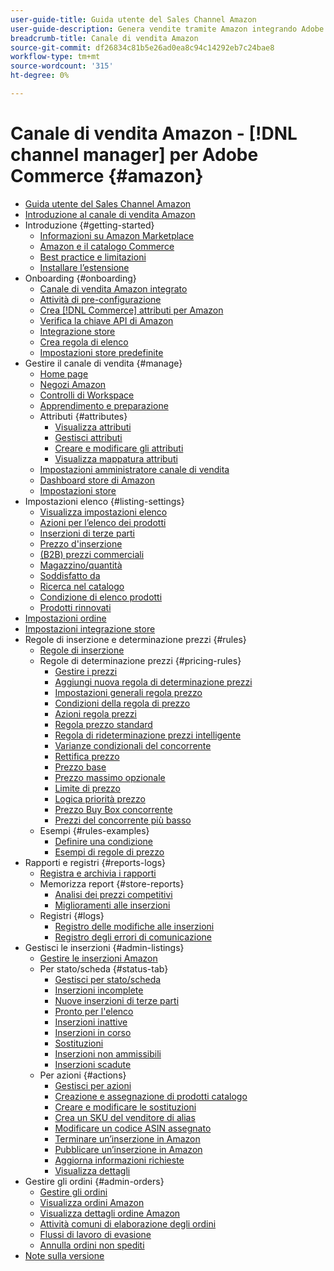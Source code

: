 ```yaml
---
user-guide-title: Guida utente del Sales Channel Amazon
user-guide-description: Genera vendite tramite Amazon integrando Adobe Commerce o Magenti Open Source con il tuo [!DNL Amazon Seller Central] account.
breadcrumb-title: Canale di vendita Amazon
source-git-commit: df26834c81b5e26ad0ea8c94c14292eb7c24bae8
workflow-type: tm+mt
source-wordcount: '315'
ht-degree: 0%

---
```



# Canale di vendita Amazon - [!DNL channel manager] per Adobe Commerce {#amazon}

- [Guida utente del Sales Channel Amazon](guide-overview.md)
- [Introduzione al canale di vendita Amazon](overview.md)
- Introduzione {#getting-started}
   - [Informazioni su Amazon Marketplace](about-amazon-marketplace.md)
   - [Amazon e il catalogo Commerce](about-listings-and-catalog.md)
   - [Best practice e limitazioni](amazon-best-practices.md)
   - [Installare l’estensione](install.md)
- Onboarding {#onboarding}
   - [Canale di vendita Amazon integrato](amazon-onboarding-home.md)
   - [Attività di pre-configurazione](amazon-pre-setup-tasks.md)
   - [Crea [!DNL Commerce] attributi per Amazon](ob-creating-magento-attributes.md)
   - [Verifica la chiave API di Amazon](amazon-verify-api-key.md)
   - [Integrazione store](store-integration.md)
   - [Crea regola di elenco](ob-create-listing-rule.md)
   - [Impostazioni store predefinite](default-store-settings.md)
- Gestire il canale di vendita {#manage}
   - [Home page](amazon-sales-channel-home.md)
   - [Negozi Amazon](managing-stores.md)
   - [Controlli di Workspace](workspace-controls.md)
   - [Apprendimento e preparazione](learning-preparation.md)
   - Attributi {#attributes}
      - [Visualizza attributi](attributes-view.md)
      - [Gestisci attributi](managing-attributes.md)
      - [Creare e modificare gli attributi](creating-attributes.md)
      - [Visualizza mappatura attributi](amazon-matching-attributes-values.md)
   - [Impostazioni amministratore canale di vendita](sales-channel-settings.md)
   - [Dashboard store di Amazon](amazon-store-dashboard.md)
   - [Impostazioni store](ob-store-review.md)
- Impostazioni elenco {#listing-settings}
   - [Visualizza impostazioni elenco](listing-settings.md)
   - [Azioni per l’elenco dei prodotti](product-listing-actions.md)
   - [Inserzioni di terze parti](third-party-listing-settings.md)
   - [Prezzo d&#39;inserzione](listing-price.md)
   - [(B2B) prezzi commerciali](business-pricing.md)
   - [Magazzino/quantità](stock-quantity.md)
   - [Soddisfatto da](fulfilled-by.md)
   - [Ricerca nel catalogo](catalog-search.md)
   - [Condizione di elenco prodotti](product-listing-condition.md)
   - [Prodotti rinnovati](renewed-products.md)
- [Impostazioni ordine](order-settings.md)
- [Impostazioni integrazione store](store-integration-settings.md)
- Regole di inserzione e determinazione prezzi {#rules}
   - [Regole di inserzione](listing-rules.md)
   - Regole di determinazione prezzi {#pricing-rules}
      - [Gestire i prezzi](pricing-products.md)
      - [Aggiungi nuova regola di determinazione prezzi](add-pricing-rule.md)
      - [Impostazioni generali regola prezzo](pricing-rule-general-settings.md)
      - [Condizioni della regola di prezzo](pricing-rule-conditions.md)
      - [Azioni regola prezzi](pricing-rule-actions.md)
      - [Regola prezzo standard](standard-price-rules.md)
      - [Regola di rideterminazione prezzi intelligente](intelligent-repricing-rules.md)
      - [Varianze condizionali del concorrente](competitor-conditional-variances.md)
      - [Rettifica prezzo](price-adjustment.md)
      - [Prezzo base](floor-price.md)
      - [Prezzo massimo opzionale](optional-ceiling-price.md)
      - [Limite di prezzo](price-scope.md)
      - [Logica priorità prezzo](price-priority-logic.md)
      - [Prezzo Buy Box concorrente](buy-box-competitor-pricing.md)
      - [Prezzi del concorrente più basso](lowest-competitor-pricing.md)
   - Esempi {#rules-examples}
      - [Definire una condizione](ob-define-condition-example.md)
      - [Esempi di regole di prezzo](price-rule-examples.md)
- Rapporti e registri {#reports-logs}
   - [Registra e archivia i rapporti](amazon-logs-reports.md)
   - Memorizza report {#store-reports}
      - [Analisi dei prezzi competitivi](competitive-price-analysis.md)
      - [Miglioramenti alle inserzioni](listing-improvements.md)
   - Registri {#logs}
      - [Registro delle modifiche alle inserzioni](listing-changes-log.md)
      - [Registro degli errori di comunicazione](communication-errors-log.md)
- Gestisci le inserzioni {#admin-listings}
   - [Gestire le inserzioni Amazon](managing-product-listings.md)
   - Per stato/scheda {#status-tab}
      - [Gestisci per stato/scheda](managing-listings-by-tab.md)
      - [Inserzioni incomplete](incomplete-listings.md)
      - [Nuove inserzioni di terze parti](new-third-party-listings.md)
      - [Pronto per l&#39;elenco](ready-to-list.md)
      - [Inserzioni inattive](inactive-listings.md)
      - [Inserzioni in corso](active-listings.md)
      - [Sostituzioni](overrides.md)
      - [Inserzioni non ammissibili](ineligible-listings.md)
      - [Inserzioni scadute](ended-listings.md)
   - Per azioni {#actions}
      - [Gestisci per azioni](managing-listings-by-action.md)
      - [Creazione e assegnazione di prodotti catalogo](creating-assigning-catalog-products.md)
      - [Creare e modificare le sostituzioni](creating-editing-overrides.md)
      - [Crea un SKU del venditore di alias](create-alias-seller-sku.md)
      - [Modificare un codice ASIN assegnato](edit-assigned-asin.md)
      - [Terminare un’inserzione in Amazon](end-listings-manually.md)
      - [Pubblicare un’inserzione in Amazon](publish-listings-manually.md)
      - [Aggiorna informazioni richieste](amazon-manually-update-incomplete-listing.md)
      - [Visualizza dettagli](product-listing-details.md)
- Gestire gli ordini {#admin-orders}
   - [Gestire gli ordini](managing-orders.md)
   - [Visualizza ordini Amazon](amazon-orders-all.md)
   - [Visualizza dettagli ordine Amazon](amazon-order-details.md)
   - [Attività comuni di elaborazione degli ordini](common-order-processing.md)
   - [Flussi di lavoro di evasione](fulfillment-workflows.md)
   - [Annulla ordini non spediti](cancel-unshipped-order.md)
- [Note sulla versione](release-notes.md)
